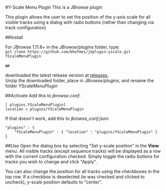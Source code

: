 #Y-Scale Menu Plugin
This is a JBrowse plugin
 
This plugin allows the user to set the position of the y-axis scale for all visible tracks using a dialog with radio buttons (rather than changing via track configuration)

##Install

For JBrowse 1.11.6+ in the _JBrowse/plugins_ folder, type:  
``git clone https://github.com/bhofmei/jbplugin-yscale.git YScaleMenuPlugin``

**or**

downloaded the latest release version at [releases](https://github.com/bhofmei/jbplugin-yscale/releases).  
Unzip the downloaded folder, place in _JBrowse/plugins_, and rename the folder _YScaleMenuPlugin_

##Activate
Add this to _jbrowse.conf_:

    [ plugins.YScaleMenuPlugin]
    location = plugins/YScaleMenuPlugin

If that doesn't work, add this to _jbrowse_conf.json_:

    "plugins" : {
        "YScaleMenuPlugin" : { "location" : "plugins/YScaleMenuPlugin" }
    }
    
##Use
Open the dialog box by selecting "Set y-scale position" in the **View** menu. All visible tracks (except sequence tracks) will be displayed as a row with the current configuration checked. Simply toggle the radio buttons for tracks you wish to change and click "Apply".

You can also change the position for all tracks using the checkboxes in the top row. If a checkbox is deselected (ie was checked and clicked to uncheck), y-scale position defaults to "center". 
